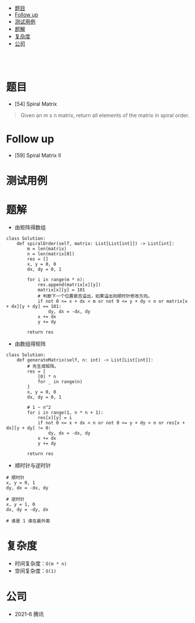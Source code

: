 - [题目](#题目)
- [Follow up](#follow-up)
- [测试用例](#测试用例)
- [题解](#题解)
- [复杂度](#复杂度)
- [公司](#公司)

</br></br>

# 题目
- [54] Spiral Matrix
> Given an m x n matrix, return all elements of the matrix in spiral order.

# Follow up
- [59] Spiral Matrix II

# 测试用例

# 题解
- 由矩阵得数组
```
class Solution:
    def spiralOrder(self, matrix: List[List[int]]) -> List[int]:
        m = len(matrix)
        n = len(matrix[0])
        res = []
        x, y = 0, 0
        dx, dy = 0, 1

        for i in range(m * n):
            res.append(matrix[x][y])
            matrix[x][y] = 101
            # 判断下一个位置是否溢出，如果溢出则顺时针修改方向。
            if not 0 <= x + dx < m or not 0 <= y + dy < n or matrix[x + dx][y + dy] == 101:
                dy, dx = -dx, dy
            x += dx
            y += dy
        
        return res
```

- 由数组得矩阵
```
class Solution:
    def generateMatrix(self, n: int) -> List[List[int]]:
        # 先生成矩阵。
        res = [
            [0] * n
            for _ in range(n)
        ]
        x, y = 0, 0
        dx, dy = 0, 1

        # 1 ~ n^2
        for i in range(1, n * n + 1):
            res[x][y] = i
            if not 0 <= x + dx < n or not 0 <= y + dy < n or res[x + dx][y + dy] != 0:
                dy, dx = -dx, dy
            x += dx
            y += dy

        return res
```

- 顺时针与逆时针
```
# 顺时针
x, y = 0, 1
dy, dx = -dx, dy

# 逆时针
x, y = 1, 0
dx, dy = -dy, dx

# 谁是 1 谁在最外面
```

# 复杂度
- 时间复杂度：`O(m * n)`
- 空间复杂度：`O(1)`

# 公司
- 2021-6 腾讯